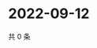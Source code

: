 # 2022-09-12

共 0 条

<!-- BEGIN WEIBO -->
<!-- 最后更新时间 Mon Sep 12 2022 01:21:02 GMT+0800 (China Standard Time) -->

<!-- END WEIBO -->
